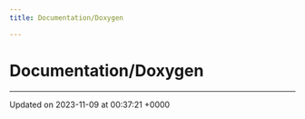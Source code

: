 ```yaml
---
title: Documentation/Doxygen

---
```


# Documentation/Doxygen








-------------------------------

Updated on 2023-11-09 at 00:37:21 +0000
